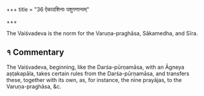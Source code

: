 +++
title = "36 ऐकादशिनाः पशुगणानाम्"

+++

The Vaiśvadeva is the norm for the Varuṇa-praghāsa, Sākamedha, and Sīra.

## १ Commentary

The Vaiśvadeva, beginning, like the Darśa-pūrṇamāsa, with an Āgneya aṣṭakapāla, takes certain rules from the Darśa-pūrṇamāsa, and transfers these, together with its own, as, for instance, the nine prayājas, to the Varuṇa-praghāsa, &c.

